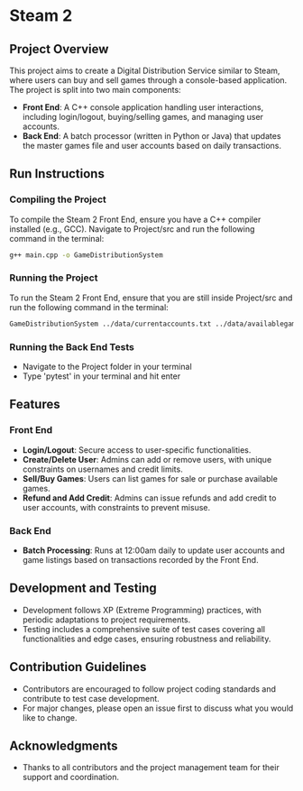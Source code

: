 # Steam 2

## Project Overview
This project aims to create a Digital Distribution Service similar to Steam, where users can buy and sell games through a console-based application. The project is split into two main components:

- **Front End**: A C++ console application handling user interactions, including login/logout, buying/selling games, and managing user accounts.
- **Back End**: A batch processor (written in Python or Java) that updates the master games file and user accounts based on daily transactions.

## Run Instructions

### Compiling the Project
To compile the Steam 2 Front End, ensure you have a C++ compiler installed (e.g., GCC). Navigate to Project/src and run the following command in the terminal:

```bash
g++ main.cpp -o GameDistributionSystem
```

### Running the Project
To run the Steam 2 Front End, ensure that you are still inside Project/src and run the following command in the terminal:

```bash
GameDistributionSystem ../data/currentaccounts.txt ../data/availablegames.txt ../data/gamescollection.txt ../data/dailytransactions.txt
```

### Running the Back End Tests
- Navigate to the Project folder in your terminal
- Type 'pytest' in your terminal and hit enter 

## Features

### Front End
- **Login/Logout**: Secure access to user-specific functionalities.
- **Create/Delete User**: Admins can add or remove users, with unique constraints on usernames and credit limits.
- **Sell/Buy Games**: Users can list games for sale or purchase available games.
- **Refund and Add Credit**: Admins can issue refunds and add credit to user accounts, with constraints to prevent misuse.

### Back End
- **Batch Processing**: Runs at 12:00am daily to update user accounts and game listings based on transactions recorded by the Front End.

## Development and Testing
- Development follows XP (Extreme Programming) practices, with periodic adaptations to project requirements.
- Testing includes a comprehensive suite of test cases covering all functionalities and edge cases, ensuring robustness and reliability.

## Contribution Guidelines
- Contributors are encouraged to follow project coding standards and contribute to test case development.
- For major changes, please open an issue first to discuss what you would like to change.

## Acknowledgments
- Thanks to all contributors and the project management team for their support and coordination.
